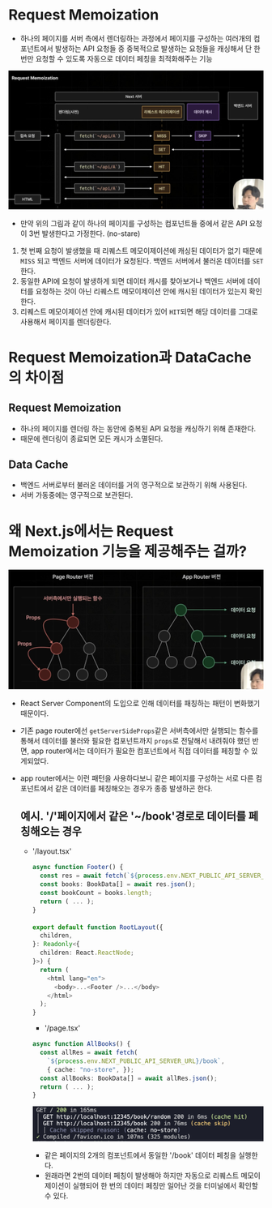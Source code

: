 # Request Memoization

- 하나의 페이지를 서버 측에서 렌더링하는 과정에서 페이지를 구성하는 여러개의 컴포넌트에서 발생하는 API 요청들 중 중복적으로 발생하는 요청들을 캐싱해서 단 한 번만 요청할 수 있도록 자동으로 데이터 페칭을 최적화해주는 기능

![alt text](image.png)

- 만약 위의 그림과 같이 하나의 페이지를 구성하는 컴포넌트들 중에서 같은 API 요청이 3번 발생한다고 가정한다. (no-stare)

1. 첫 번째 요청이 발생했을 때 리퀘스트 메모이제이션에 캐싱된 데이터가 없기 때문에 `MISS` 되고 백엔드 서버에 데이터가 요청된다. 백엔드 서버에서 불러온 데이터를 `SET`한다.
2. 동일한 API에 요청이 발생하게 되면 데이터 캐시를 찾아보거나 백엔드 서버에 데이터를 요청하는 것이 아닌 리퀘스트 메모이제이션 안에 캐시된 데이터가 있는지 확인한다.
3. 리퀘스트 메모이제이션 안에 캐시된 데이터가 있어 `HIT`되면 해당 데이터를 그대로 사용해서 페이지를 렌더링한다.

# Request Memoization과 DataCache의 차이점

## Request Memoization

- 하나의 페이지를 렌더링 하는 동안에 중복된 API 요청을 캐싱하기 위해 존재한다.
- 때문에 렌더링이 종료되면 모든 캐시가 소멸된다.

## Data Cache

- 백엔드 서버로부터 불러온 데이터를 거의 영구적으로 보관하기 위해 사용된다.
- 서버 가동중에는 영구적으로 보관된다.

# 왜 Next.js에서는 Request Memoization 기능을 제공해주는 걸까?

![alt text](image-2.png)

- React Server Component의 도입으로 인해 데이터를 패칭하는 패턴이 변화했기 때문이다.
- 기존 page router에선 `getServerSideProps`같은 서버측에서만 실행되는 함수를 통해서 데이터를 불러와 필요한 컴포넌트까지 `props`로 전달해서 내려줘야 했던 반면, app router에서는 데이터가 필요한 컴포넌트에서 직접 데이터를 페칭할 수 있게되었다.
- app router에서는 이런 패턴을 사용하다보니 같은 페이지를 구성하는 서로 다른 컴포넌트에서 같은 데이터를 페칭해오는 경우가 종종 발생하곤 한다.

  ## 예시. '/'페이지에서 같은 '~/book'경로로 데이터를 페칭해오는 경우

  - '/layout.tsx'

    ```ts
    async function Footer() {
      const res = await fetch(`${process.env.NEXT_PUBLIC_API_SERVER_URL}/book`);
      const books: BookData[] = await res.json();
      const bookCount = books.length;
      return ( ... );
    }

    export default function RootLayout({
      children,
    }: Readonly<{
      children: React.ReactNode;
    }>) {
      return (
        <html lang="en">
          <body>...<Footer />...</body>
        </html>
      );
    }
    ```

    - '/page.tsx'

    ```ts
    async function AllBooks() {
      const allRes = await fetch(
        `${process.env.NEXT_PUBLIC_API_SERVER_URL}/book`,
        { cache: "no-store", });
      const allBooks: BookData[] = await allRes.json();
      return ( ... );
    }
    ```

    ![alt text](image-1.png)

    - 같은 페이지의 2개의 컴포넌트에서 동일한 '/book' 데이터 페칭을 실행한다.
    - 원래라면 2번의 데이터 페칭이 발생해야 하지만 자동으로 리퀘스트 메모이제이션이 실행되어 한 번의 데이터 페칭만 일어난 것을 터미널에서 확인할 수 있다.
